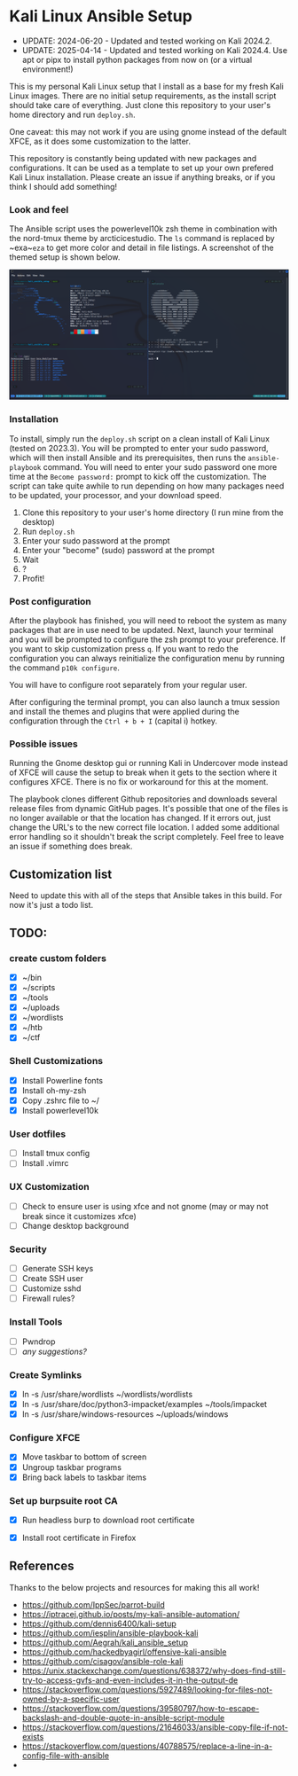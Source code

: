 # Kali Linux Ansible Setup

- UPDATE: 2024-06-20 - Updated and tested working on Kali 2024.2.
- UPDATE: 2025-04-14 - Updated and tested working on Kali 2024.4. Use apt or pipx to install python packages from now on (or a virtual environment!)

This is my personal Kali Linux setup that I install as a base for my fresh Kali Linux images. There are no initial setup requirements, as the install script should take care of everything.  Just clone this repository to your user's home directory and run `deploy.sh`.  

One caveat: this may not work if you are using gnome instead of the default XFCE, as it does some customization to the latter.

This repository is constantly being updated with new packages and configurations. It can be used as a template to set up your own prefered Kali Linux installation. Please create an issue if anything breaks, or if you think I should add something!

### Look and feel

The Ansible script uses the powerlevel10k zsh theme in combination with the nord-tmux theme by arcticicestudio. The `ls` command is replaced by ~exa~`eza` to get more color and detail in file listings.
A screenshot of the themed setup is shown below.

![kali-style](images/Kali_Desktop.png)

### Installation

To install, simply run the `deploy.sh` script on a clean install of Kali Linux (tested on 2023.3).  You will be prompted to enter your sudo password, which will then install Ansible and its prerequisites, then runs the `ansible-playbook` command. You will need to enter your sudo password one more time at the `Become password:` prompt to kick off the customization.  The script can take quite awhile to run depending on how many packages need to be updated, your processor, and your download speed.

1. Clone this repository to your user's home directory (I run mine from the desktop)
2. Run `deploy.sh`
3. Enter your sudo password at the prompt
4. Enter your "become" (sudo) password at the prompt
5. Wait
6. ?
7. Profit!

### Post configuration

After the playbook has finished, you will need to reboot the system as many packages that are in use need to be updated.  Next, launch your terminal and you will be prompted to configure the zsh prompt to your preference. If you want to skip customization press `q`.  If you want to redo the configuration you can always reinitialize the configuration menu by running the command `p10k configure`.  

You will have to configure root separately from your regular user. 

After configuring the terminal prompt, you can also launch a tmux session and install the themes and plugins that were applied during the configuration through the `Ctrl + b + I` (capital i) hotkey. 

### Possible issues

Running the Gnome desktop gui or running Kali in Undercover mode instead of XFCE will cause the setup to break when it gets to the section where it configures XFCE.  There is no fix or workaround for this at the moment.

The playbook clones different Github repositories and downloads several release files from dynamic GitHub pages. It's possible that one of the files is no longer available or that the location has changed. If it errors out, just change the URL's to the new correct file location. I added some additional error handling so it shouldn't break the script completely. Feel free to leave an issue if something does break.

## Customization list

Need to update this with all of the steps that Ansible takes in this build.  For now it's just a todo list.

## TODO: 

### create custom folders

- [x] ~/bin
- [x] ~/scripts
- [x] ~/tools
- [x] ~/uploads
- [x] ~/wordlists
- [x] ~/htb
- [x] ~/ctf

### Shell Customizations

- [x] Install Powerline fonts
- [x] Install oh-my-zsh
- [x] Copy .zshrc file to ~/
- [x] Install powerlevel10k

### User dotfiles
- [ ] Install tmux config
- [ ] Install .vimrc

### UX Customization
- [ ] Check to ensure user is using xfce and not gnome (may or may not break since it customizes xfce)
- [ ] Change desktop background

### Security

- [ ] Generate SSH keys
- [ ] Create SSH user
- [ ] Customize sshd
- [ ] Firewall rules?

### Install Tools

- [ ] Pwndrop
- [ ] _any suggestions?_

### Create Symlinks

- [x] ln -s /usr/share/wordlists ~/wordlists/wordlists
- [x] ln -s /usr/share/doc/python3-impacket/examples ~/tools/impacket
- [x] ln -s /usr/share/windows-resources ~/uploads/windows

### Configure XFCE

- [x] Move taskbar to bottom of screen
- [x] Ungroup taskbar programs
- [x] Bring back labels to taskbar items

### Set up burpsuite root CA
- [x] Run headless burp to download root certificate
- [x] Install root certificate in Firefox


## References

Thanks to the below projects and resources for making this all work!
- https://github.com/IppSec/parrot-build
- https://iptracej.github.io/posts/my-kali-ansible-automation/
- https://github.com/dennis6400/kali-setup
- https://github.com/iesplin/ansible-playbook-kali
- https://github.com/Aegrah/kali_ansible_setup
- https://github.com/hackedbyagirl/offensive-kali-ansible
- https://github.com/cisagov/ansible-role-kali
- https://unix.stackexchange.com/questions/638372/why-does-find-still-try-to-access-gvfs-and-even-includes-it-in-the-output-de
- https://stackoverflow.com/questions/5927489/looking-for-files-not-owned-by-a-specific-user
- https://stackoverflow.com/questions/39580797/how-to-escape-backslash-and-double-quote-in-ansible-script-module
- https://stackoverflow.com/questions/21646033/ansible-copy-file-if-not-exists
- https://stackoverflow.com/questions/40788575/replace-a-line-in-a-config-file-with-ansible
- 
